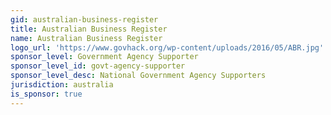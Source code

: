 ```yaml
---
gid: australian-business-register
title: Australian Business Register
name: Australian Business Register
logo_url: 'https://www.govhack.org/wp-content/uploads/2016/05/ABR.jpg'
sponsor_level: Government Agency Supporter
sponsor_level_id: govt-agency-supporter
sponsor_level_desc: National Government Agency Supporters
jurisdiction: australia
is_sponsor: true
---
```

